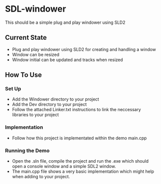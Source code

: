 # SDL-windower
This should be a simple plug and play windower using SLD2

## Current State
- Plug and play windower using SLD2 for creating and handling a window
- Window can be resized
- Window initial can be updated and tracks when resized

## How To Use
### Set Up
- Add the Windower directory to your project
- Add the Dev directory to your project
- Follow the attached Linker.txt instructions to link the neccessary libraries to your project

### Implementation
- Follow how this project is implementated within the demo main.cpp

### Running the Demo
- Open the .sln file, compile the project and run the .exe which should open a console window and a simple SDL2 window.
- The main.cpp file shows a very basic implementation which might help when adding to your project.

